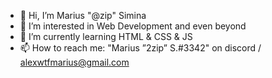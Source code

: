 - 👋 Hi, I’m Marius "@zip" Simina
- 👀 I’m interested in Web Development and even beyond 
- 🌱 I’m currently learning HTML & CSS & JS
- 📫 How to reach me: "Marius ”2zip” S.#3342" on discord / alexwtfmarius@gmail.com

<!---
2zip/2zip is a ✨ special ✨ repository because its `README.md` (this file) appears on your GitHub profile.
You can click the Preview link to take a look at your changes.
--->
